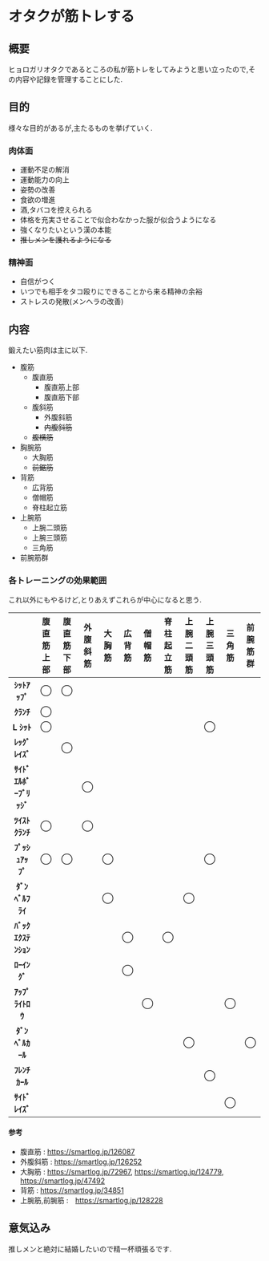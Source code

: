 # オタクが筋トレする

## 概要

ヒョロガリオタクであるところの私が筋トレをしてみようと思い立ったので,その内容や記録を管理することにした.

## 目的

様々な目的があるが,主たるものを挙げていく.

### 肉体面

- 運動不足の解消
- 運動能力の向上
- 姿勢の改善
- 食欲の増進
- 酒,タバコを控えられる
- 体格を充実させることで似合わなかった服が似合うようになる
- 強くなりたいという漢の本能
- ~~推しメンを護れるようになる~~

### 精神面

- 自信がつく
- いつでも相手をタコ殴りにできることから来る精神の余裕
- ストレスの発散(メンヘラの改善)

## 内容

鍛えたい筋肉は主に以下.

- 腹筋
  - 腹直筋
    - 腹直筋上部
    - 腹直筋下部
  - 腹斜筋
    - 外腹斜筋
    - ~~内腹斜筋~~
  - ~~腹横筋~~
- 胸腕筋
  - 大胸筋
  - ~~前鋸筋~~
- 背筋
  - 広背筋
  - 僧帽筋
  - 脊柱起立筋
- 上腕筋
  - 上腕二頭筋
  - 上腕三頭筋
  - 三角筋
- 前腕筋群

### 各トレーニングの効果範囲

これ以外にもやるけど,とりあえずこれらが中心になると思う.

|                       | 腹直筋上部 | 腹直筋下部 | 外腹斜筋 | 大胸筋 | 広背筋 | 僧帽筋 | 脊柱起立筋 | 上腕二頭筋 | 上腕三頭筋 | 三角筋 | 前腕筋群 |
| :-------------------: | :--------: | :--------: | :------: | :----: | :----: | :----: | :--------: | :--------: | :--------: | :----: | :------: |
|      **ｼｯﾄｱｯﾌﾟ**      |     ◯      |     ◯      |          |        |        |        |            |            |            |        |          |
|       **ｸﾗﾝﾁ**        |     ◯      |            |          |        |        |        |            |            |            |        |          |
|       **L ｼｯﾄ**       |     ◯      |            |          |        |        |        |            |            |     ◯      |        |          |
|     **ﾚｯｸﾞﾚｲｽﾞ**      |            |     ◯      |          |        |        |        |            |            |            |        |          |
| **ｻｲﾄﾞｴﾙﾎﾞｰﾌﾞﾘｯｼﾞ**　 |            |            |    ◯     |        |        |        |            |            |            |        |          |
|     **ﾂｲｽﾄｸﾗﾝﾁ**      |     ◯      |            |    ◯     |        |        |        |            |            |            |        |          |
|     **ﾌﾟｯｼｭｱｯﾌﾟ**     |     ◯      |     ◯      |          |   ◯    |        |        |            |            |     ◯      |        |          |
|     **ﾀﾞﾝﾍﾞﾙﾌﾗｲ**     |            |            |          |   ◯    |        |        |            |     ◯      |            |        |          |
|   **ﾊﾞｯｸｴｸｽﾃﾝｼｮﾝ**    |            |            |          |        |   ◯    |        |     ◯      |            |            |        |          |
|      **ﾛｰｲﾝｸﾞ**       |            |            |          |        |   ◯    |        |            |            |            |        |          |
|     **ｱｯﾌﾟﾗｲﾄﾛｳ**     |            |            |          |        |        |   ◯    |            |            |            |   ◯    |          |
|     **ﾀﾞﾝﾍﾞﾙｶｰﾙ**     |            |            |          |        |        |        |            |     ◯      |            |        |    ◯     |
|      **ﾌﾚﾝﾁｶｰﾙ**      |            |            |          |        |        |        |            |            |     ◯      |        |          |
|     **ｻｲﾄﾞﾚｲｽﾞ**      |            |            |          |        |        |        |            |            |            |   ◯    |          |

#### 参考

- 腹直筋 : https://smartlog.jp/126087
- 外腹斜筋 : https://smartlog.jp/126252
- 大胸筋 : https://smartlog.jp/72967, https://smartlog.jp/124779, https://smartlog.jp/47492
- 背筋 : https://smartlog.jp/34851
- 上腕筋,前腕筋 :　https://smartlog.jp/128228

## 意気込み

推しメンと絶対に結婚したいので精一杯頑張るです.
